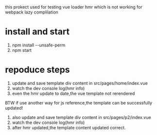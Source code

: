 this prokect used for testing vue loader hmr which is not working for webpack lazy complilation

# install and start

1. npm install --unsafe-perm
2. npm start

# repoduce steps

1. update and save template div content in src/pages/home/index.vue
2. watch the dev console log(hmr info)
3. even the hmr update to date,the vue template not rerendered

BTW if use another way for js reference,the template can be successfully updated!
1. also update and save template div content in src/pages/p2/index.vue
2. watch the dev console log(hmr info)
3. after hmr updated,the template content updated correct.
